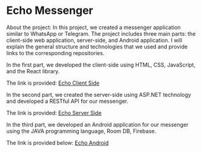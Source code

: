 # Echo Messenger


About the project:
In this project, we created a messenger application similar to WhatsApp or Telegram. The project includes three main parts: the client-side web application, server-side, and Android application. I will explain the general structure and technologies that we used and provide links to the corresponding repositories.

In the first part, we developed the client-side using HTML, CSS, JavaScript, and the React library.

The link is provided:
[Echo Client Side](https://github.com/guretskiysemyon/EchoClientSide.git)

In the second part, we created the server-side using ASP.NET technology and developed a RESTful API for our messenger. 

The link is provided:
[Echo Server Side](https://github.com/guretskiysemyon/EchoServerSide.git)


In the third part, we developed an Android application for our messenger using the JAVA programming language, Room DB, Firebase. 

The link is provided below:
[Echo Android](https://github.com/guretskiysemyon/EchoAndroid.git)
